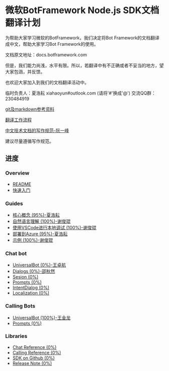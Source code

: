 # 微软BotFramework Node.js SDK文档翻译计划

为帮助大家学习微软的BotFramework，我们决定将Bot Framework的文档翻译成中文，帮助大家学习Bot Framework的使用。

文档原文地址：docs.botframework.com

但是，我们能力尚浅，水平有限。所以，若翻译中有不正确或者不妥当的地方，望大家包涵，并反馈。

也欢迎大家加入到我们的文档翻译活动中。

临时负责人：夏浩耘  xiahaoyun#outlook.com  (请将'#'换成'@')
交流QQ群：230484919

[git及markdown参考资料](translation_guide.md)

[翻译工作流程](work_process_3.md)

[中文技术文档的写作规范-阮一峰](https://github.com/ruanyf/document-style-guide)

建议尽量遵循写作规范。



## 进度 ##
### Overview

* [README](README.md)
* [快速入门](overview/getting-started.md)
             

### Guides

* [核心概念 \(95%\)-夏浩耘](guides/core-concepts.md)
* [自然语言理解 \(100%\)-谢俊琨](guides/understanding-natural-language.md)
* [使用VSCode进行本地调试 \(100%\)-谢俊琨](guides/debug-locally-with-vscode.md)
* [部署到Azure \(95%\)-夏浩耘](guides/deploying-to-azure.md)
* [示例 \(100%\)-谢俊琨](guides/examples.md)

### Chat bot
* [UniversalBot \(0%\)-王卓航](chatBots/universal-bot.md)
* [Dialogs \(0%\)-邵秋然](chatBots/.md)
* [Sesion \(0%\)](chatBots/dialogs.md)
* [Prompts \(0%\)](chatBots/prompts.md)
* [IntentDialog \(0%\)](chatBots/intent-dialog.md)
* [Localization \(0%\)](chatBots/localization.md)
### Calling Bots
* [UniversalBot \(100%\)-王金龙](callingBots/univeral-call-bot.md)
* [Prompts \(0%\)](callingBots/promts.md)

### Libraries
* [Chat Reference \(0%\)](libraries/chat-reference.md)
* [Calling Reference \(0%\)](libraries/calling-reference.md)
* [SDK on Github \(0%\)](libraries/SDK-on-github.md)
* [Release Note \(0%\)](libraries/release-note.md)

